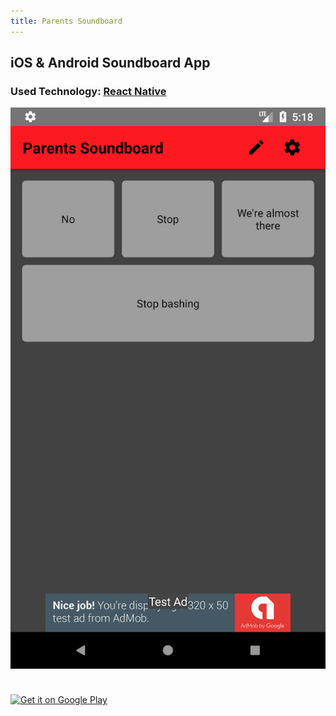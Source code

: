 ```yaml
---
title: Parents Soundboard
---
```


## iOS & Android Soundboard App

### Used Technology: [React Native](https://facebook.github.io/react-native/)

![Parents Soundboard Screenshot](./soundboard-screenshot.png)

<div style="display: flex; flex-wrap: wrap; justify-content: flex-start; align-items: center;">
<a href='https://play.google.com/store/apps/details?id=de.mokkapps.parentssoundboard&pcampaignid=MKT-Other-global-all-co-prtnr-py-PartBadge-Mar2515-1'><img width="230px" height="90px" alt='Get it on Google Play' aria-label='Get it on Google Play' src='https://play.google.com/intl/en_us/badges/images/generic/en_badge_web_generic.png'/></a>
<a href="https://itunes.apple.com/de/app/rebelgamer-news-f%C3%BCr-gamer/id1187403828?mt=8" style="display:inline-block;overflow:hidden;background:url(https://linkmaker.itunes.apple.com/assets/shared/badges/en-gb/appstore-lrg.svg) no-repeat;width:300px;height:60px;margin-left:15px;margin-bottom:5px;background-size:contain;" alt='Get it on iTunes' aria-label='Get it on iTunes' ></a>
</div>
